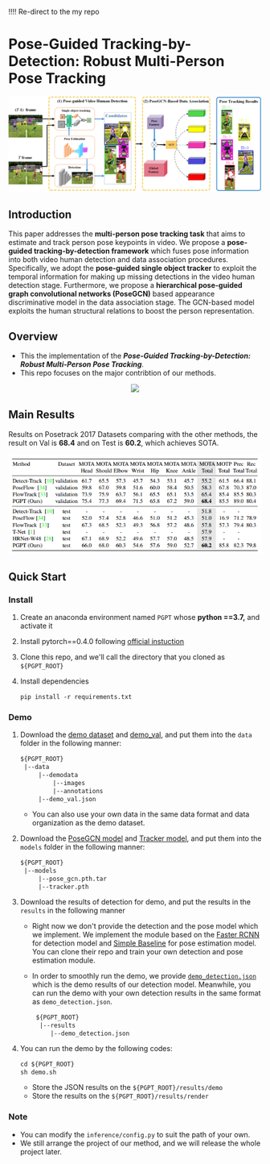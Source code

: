 !!!! Re-direct to the my repo


# Pose-Guided Tracking-by-Detection: Robust Multi-Person Pose Tracking

![overview](img/overview.png)
## Introduction
This paper addresses the **multi-person pose tracking task** that aims to estimate and track person pose keypoints in video. We propose a **pose-guided tracking-by-detection framework** which fuses pose information into both video human detection and data association procedures. Specifically, we adopt the **pose-guided single object tracker** to exploit the temporal information for making up missing detections in the video human detection stage. Furthermore, we propose a **hierarchical pose-guided graph convolutional networks (PoseGCN)** based appearance discriminative model in the data association stage. The GCN-based model exploits the human structural relations to boost the person representation.

## Overview
- This the implementation of the ***Pose-Guided Tracking-by-Detection: Robust Multi-Person Pose Tracking***.
- This repo focuses on the major contribtion of our methods.

<div align=center><img  src="img/demo1.gif"/></div>

## Main Results
Results on Posetrack 2017 Datasets comparing with the other methods, the result on Val is **68.4** and on Test is **60.2**, which achieves SOTA.  

<div align=center><img  src="img/table1.PNG"/></div>

## Quick Start
### Install

1. Create an anaconda environment named `PGPT` whose **python ==3.7,** and activate it 

2. Install pytorch==0.4.0 following [official instuction](https://pytorch.org/)

3. Clone this repo, and we'll call the directory that you cloned as `${PGPT_ROOT}`

4. Install dependencies

   ```
   pip install -r requirements.txt
   ```

### Demo
1. Download the [demo dataset](https://drive.google.com/file/d/1V8GosSCpf1WVjjWIg5ZjDKhKFHVJVuTn/view?usp=sharing) and [demo_val](https://drive.google.com/open?id=10_vdN18hajEePO0WAAQTXTO0mKDouEsu), and put them into  the `data` folder in the following manner:

    ```
    ${PGPT_ROOT}
     |--data
         |--demodata
             |--images
             |--annotations
         |--demo_val.json
    ```
    - You can also use your own data in the same data format and data organization as the demo dataset.
2. Download the [PoseGCN model](https://drive.google.com/open?id=1emHrW4OFFOndmR5OIUfHDq4xf8yhdPjR) and [Tracker model](https://drive.google.com/open?id=1FSWm3nmjvXUxjKayGlXULcP9ne6S3DQ7), and put them into the `models` folder in the following manner:

    ```
    ${PGPT_ROOT}
     |--models
         |--pose_gcn.pth.tar
         |--tracker.pth
    ```


3. Download the results of detection for demo, and put the results  in the `results` in the following manner
   - Right now we don't provide the detection and the pose model which we implement. We implement the module based on the [Faster RCNN](https://github.com/rbgirshick/py-faster-rcnn) for detection model and [Simple Baseline](<https://github.com/microsoft/human-pose-estimation.pytorch>) for pose estimation model. You can clone their repo and train your own detection and pose estimation module. 
   
   - In order to smoothly run the demo, we provide [`demo_detection.json`](https://drive.google.com/open?id=1Jvfin7M7qgoO6k3rpkR2Yc4Kcp2iuTR9) which is the demo results of our detection model. Meanwhile, you can run the demo with your own detection results in the same format as `demo_detection.json`. 
   
     ```
      ${PGPT_ROOT}
       |--results
       	  |--demo_detection.json
     ```
   
     
   
4. You can run the demo by the following codes:
    ```
    cd ${PGPT_ROOT}
    sh demo.sh
    ```
    - Store the JSON results on the `${PGPT_ROOT}/results/demo`
	- Store the  results on the `${PGPT_ROOT}/results/render`

### Note

- You can modify the `inference/config.py` to suit the path of your own.
- We  still arrange the project of our method, and we will release the  whole project later. 

